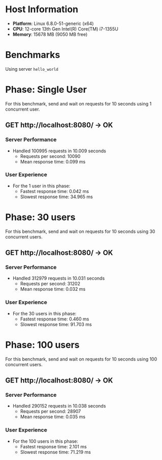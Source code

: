 # Host Information

- **Platform**: Linux 6.8.0-51-generic (x64)
- **CPU**: 12-core 13th Gen Intel(R) Core(TM) i7-1355U
- **Memory**: 15678 MB (9050 MB free)

# Benchmarks

Using server `hello_world`

# Phase: Single User

For this benchmark, send and wait on requests for 10 seconds using 1 concurrent user.


## GET http://localhost:8080/ -> OK

### Server Performance

- Handled 100995 requests in 10.009 seconds
  - Requests per second: 10090
  - Mean response time: 0.099 ms

### User Experience

- For the 1 user in this phase:
  - Fastest response time: 0.042 ms
  - Slowest response time: 34.965 ms


# Phase: 30 users

For this benchmark, send and wait on requests for 10 seconds using 30 concurrent users.


## GET http://localhost:8080/ -> OK

### Server Performance

- Handled 312979 requests in 10.031 seconds
  - Requests per second: 31202
  - Mean response time: 0.032 ms

### User Experience

- For the 30 users in this phase:
  - Fastest response time: 0.460 ms
  - Slowest response time: 91.703 ms


# Phase: 100 users

For this benchmark, send and wait on requests for 10 seconds using 100 concurrent users.


## GET http://localhost:8080/ -> OK

### Server Performance

- Handled 290152 requests in 10.038 seconds
  - Requests per second: 28907
  - Mean response time: 0.035 ms

### User Experience

- For the 100 users in this phase:
  - Fastest response time: 2.101 ms
  - Slowest response time: 71.219 ms

